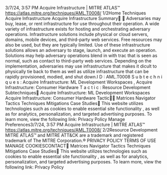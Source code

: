 3/7/24, 3:57 PM Acquire Infrastructure | MITRE ATLAS™
https://atlas.mitre.org/techniques/AML.T0008/ 1/2Home Techniques Acquire Infrastructure
Acquire Infrastructure
Summary󰅂 󰅂
Adversaries may buy, lease, or rent infrastructure for use
throughout their operation. A wide variety of infrastructure
exists for hosting and orchestrating adversary operations.
Infrastructure solutions include physical or cloud servers,
domains, mobile devices, and third-party web services. Free
resources may also be used, but they are typically limited.
Use of these infrastructure solutions allows an adversary to
stage, launch, and execute an operation. Solutions may
help adversary operations blend in with tra c that is seen
as normal, such as contact to third-party web services.
Depending on the implementation, adversaries may use
infrastructure that makes it di cult to physically tie back to
them as well as utilize infrastructure that can be rapidly
provisioned, modi ed, and shut down.I D : AML.T0008
S u b t e c h n i q u e s : Acquire
Infrastructure: ML
Development Workspaces ,
Acquire Infrastructure:
Consumer Hardware
T a c t i c : Resource
Development
Subtechniques󰅀
Acquire Infrastructure: ML Development Workspaces
Acquire Infrastructure: Consumer Hardware
Tactic󰅀󰍜 Matrices Navigator Tactics Techniques Mitigations Case Studies󰍝
This website utilizes technologies such as cookies to enable essential site functionality , as well as
for analytics, personalization, and targeted advertising purposes. To learn more, view the following
link: Privacy Policy
Manage Preferences3/7/24, 3:57 PM Acquire Infrastructure | MITRE ATLAS™
https://atlas.mitre.org/techniques/AML.T0008/ 2/2Resource Development
MITRE ATLAS™ and MITRE ATT&CK are a trademark and registered
trademark of The MITRE Corporation.®
PRIVACY POLICY TERMS OF USE MANAGE COOKIESCONTACT󰍜 Matrices Navigator Tactics Techniques Mitigations Case Studies󰍝
This website utilizes technologies such as cookies to enable essential site functionality , as well as
for analytics, personalization, and targeted advertising purposes. To learn more, view the following
link: Privacy Policy